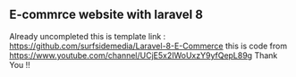 ## E-commrce website with laravel 8
Already uncompleted this is template link : https://github.com/surfsidemedia/Laravel-8-E-Commerce
this is code from https://www.youtube.com/channel/UCjE5x2IWoUxzY9yfQepL89g 
Thank You !!